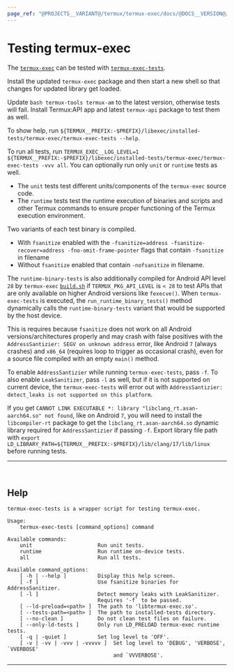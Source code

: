 ```yaml
---
page_ref: "@PROJECTS__VARIANT@/termux/termux-exec/docs/@DOCS__VERSION@/developer/testing/index.md"
---
```


# Testing termux-exec

<!-- @DOCS__HEADER_PLACEHOLDER@ -->

The [`termux-exec`](https://github.com/termux/termux-exec) can be tested with [`termux-exec-tests`](https://github.com/termux/termux-exec/blob/master/tests/termux-exec-tests.in).

Install the updated `termux-exec` package and then start a new shell so that changes for updated library get loaded.

Update `bash termux-tools termux-am` to the latest version, otherwise tests will fail. Install Termux:API app and latest `termux-api` package to test them as well.

To show help, run `${TERMUX__PREFIX:-$PREFIX}/libexec/installed-tests/termux-exec/termux-exec-tests --help`.

To run all tests, run `TERMUX_EXEC__LOG_LEVEL=1 ${TERMUX__PREFIX:-$PREFIX}/libexec/installed-tests/termux-exec/termux-exec-tests -vvv all`. You can optionally run only `unit` or `runtime` tests as well.
- The `unit` tests test different units/components of the `termux-exec` source code.
- The `runtime` tests test the runtime execution of binaries and scripts and other Termux commands to ensure proper functioning of the Termux execution environment.

Two variants of each test binary is compiled.
- With `fsanitize` enabled with the `-fsanitize=address -fsanitize-recover=address -fno-omit-frame-pointer` flags that contain `-fsanitize` in filename
- Without `fsanitize` enabled that contain `-nofsanitize` in filename.

The `runtime-binary-tests` is also additionally compiled for Android API level `28` by `termux-exec` [`build.sh`](https://github.com/termux/termux-packages/blob/master/packages/termux-exec/build.sh) if `TERMUX_PKG_API_LEVEL` is `< 28` to test APIs that are only available on higher Android versions like `fexecve()`. When `termux-exec-tests` is executed, the `run_runtime_binary_tests()` method dynamically calls the `runtime-binary-tests` variant that would be supported by the host device.

This is requires because `fsanitize` does not work on all Android versions/architectures properly and may crash with false positives with the `AddressSantizier: SEGV on unknown address` error, like Android `7` (always crashes) and `x86_64` (requires loop to trigger as occasional crash), even for a source file compiled with an empty `main()` method.

To enable `AddressSantizier` while running `termux-exec-tests`, pass `-f`. To also enable `LeakSanitizer`, pass `-l` as well, but if it is not supported on current device, the `termux-exec-tests` will error out with `AddressSantizier: detect_leaks is not supported on this platform`.

If you get `CANNOT LINK EXECUTABLE *: library "libclang_rt.asan-aarch64.so" not found`, like on Android `7`, you will need to install the `libcompiler-rt` package to get the `libclang_rt.asan-aarch64.so` dynamic library required for `AddressSantizier` if passing `-f`. Export library file path with `export LD_LIBRARY_PATH=${TERMUX__PREFIX:-$PREFIX}/lib/clang/17/lib/linux` before running tests.

---

&nbsp;





## Help

```
termux-exec-tests is a wrapper script for testing termux-exec.

Usage:
    termux-exec-tests [command_options] command

Available commands:
    unit                     Run unit tests.
    runtime                  Run runtime on-device tests.
    all                      Run all tests.

Available command_options:
    [ -h | --help ]          Display this help screen.
    [ -f ]                   Use fsanitize binaries for AddressSanitizer.
    [ -l ]                   Detect memory leaks with LeakSanitizer.
                             Requires '-f` to be passed.
    [ --ld-preload=<path> ]  The path to 'libtermux-exec.so'.
    [ --tests-path=<path> ]  The path to installed-tests directory.
    [ --no-clean ]           Do not clean test files on failure.
    [ --only-ld-tests ]      Only run LD_PRELOAD termux-exec runtime tests.
    [ -q | -quiet ]          Set log level to 'OFF'.
    [ -v | -vv | -vvv | -vvvvv ]  Set log level to 'DEBUG', 'VERBOSE', `VVERBOSE'
                                  and `VVVERBOSE'.
```

---

&nbsp;
